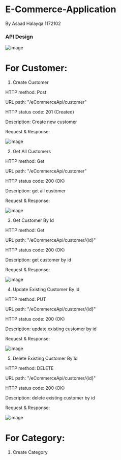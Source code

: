 ﻿#  E-Commerce-Application
 By Asaad Halayqa 1172102
 
 ### API Design
 
![image](https://user-images.githubusercontent.com/79643639/165389228-dcd5c8c5-d136-4dfb-a8eb-1f8a14f7d5ff.png)

# For Customer: 

1. Create Customer

HTTP method: Post

URL path: "/eCommerceApi/customer"

HTTP status code: 201 (Created)

Description: Create new customer

Request & Response:  

![image](https://user-images.githubusercontent.com/79643639/165391283-b8aeba63-c7f6-4e90-999f-0cf98e5e517f.png)


2. Get All Customers 

HTTP method: Get

URL path: "/eCommerceApi/customer"

HTTP status code: 200 (OK)

Description: get all customer 

Request & Response:

![image](https://user-images.githubusercontent.com/79643639/165392165-a98bb770-2c7e-423e-8e4b-2e9db02b8bdb.png)


3. Get Customer By Id

HTTP method: Get

URL path: "/eCommerceApi/customer/{id}"

HTTP status code: 200 (OK)

Description: get customer by id

Request & Response:

![image](https://user-images.githubusercontent.com/79643639/165392521-330a6d7f-1bca-4ac3-9289-ec17e3bbfbce.png)


4. Update Existing Customer By Id

HTTP method: PUT

URL path: "/eCommerceApi/customer/{id}"

HTTP status code: 200 (OK)

Description: update existing customer by id

Request & Response:

![image](https://user-images.githubusercontent.com/79643639/165393020-1f5e58c9-6640-47a4-ab4b-31d0d88b73ee.png)


5. Delete Existing Customer By Id

HTTP method: DELETE

URL path: "/eCommerceApi/customer/{id}"

HTTP status code: 200 (OK)

Description: delete existing customer by id

Request & Response:

![image](https://user-images.githubusercontent.com/79643639/165393252-f560bdf8-9806-433b-a2db-0cd8077adbd6.png)


# For Category: 

1. Create Category







